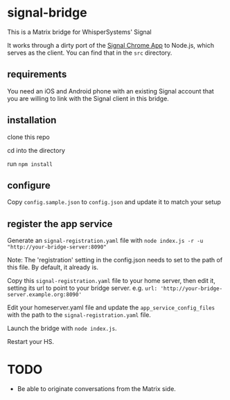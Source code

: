 # signal-bridge

This is a Matrix bridge for WhisperSystems' Signal

It works through a dirty port of the [Signal Chrome App](https://github.com/WhisperSystems/Signal-Desktop) to Node.js, which serves as the client. You can find that in the `src` directory.

## requirements

You need an iOS and Android phone with an existing Signal account that you are willing to link with the Signal client in this bridge.

## installation

clone this repo

cd into the directory

run `npm install`

## configure

Copy `config.sample.json` to `config.json` and update it to match your setup

## register the app service

Generate an `signal-registration.yaml` file with `node index.js -r -u "http://your-bridge-server:8090"`

Note: The 'registration' setting in the config.json needs to set to the path of this file. By default, it already is.

Copy this `signal-registration.yaml` file to your home server, then edit it, setting its url to point to your bridge server. e.g. `url: 'http://your-bridge-server.example.org:8090'`

Edit your homeserver.yaml file and update the `app_service_config_files` with the path to the `signal-registration.yaml` file.

Launch the bridge with ```node index.js```.

Restart your HS.

# TODO
* Be able to originate conversations from the Matrix side.
